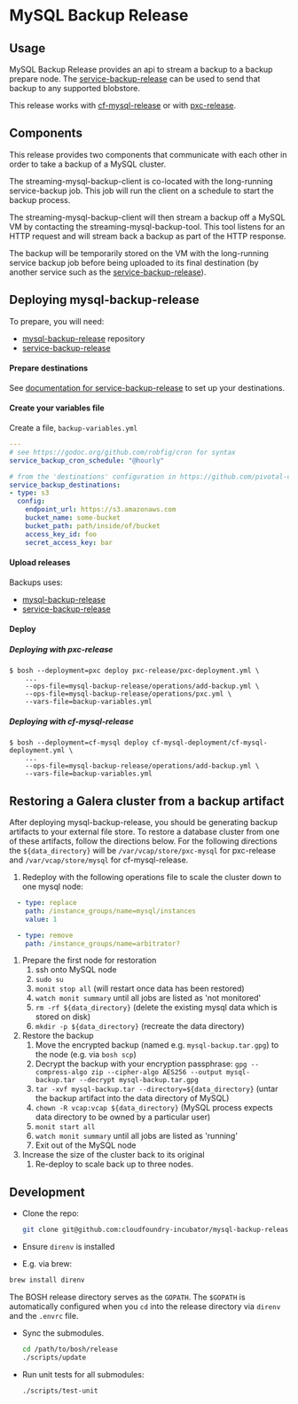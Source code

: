 # MySQL Backup Release

## Usage

MySQL Backup Release provides an api to stream a backup to a backup prepare node.
The [service-backup-release](https://github.com/pivotal-cf/service-backup-release)
can be used to send that backup to any supported blobstore.

This release works with [cf-mysql-release](https://github.com/cloudfoundry/cf-mysql-release) or with [pxc-release](https://github.com/cloudfoundry-incubator/pxc-release).

## Components

This release provides two components that communicate with each other in order
to take a backup of a MySQL cluster.

The streaming-mysql-backup-client is co-located with the long-running service-backup
job. This job will run the client on a schedule to start the backup process.

The streaming-mysql-backup-client will then stream a backup off a MySQL VM by contacting the
streaming-mysql-backup-tool. This tool listens for an HTTP request and will stream back a
backup as part of the HTTP response.

The backup will be temporarily stored on the VM with the long-running service
backup job before being uploaded to its final destination (by another service such as the [service-backup-release](https://github.com/pivotal-cf/service-backup-release)).

## Deploying mysql-backup-release

To prepare, you will need:

* [mysql-backup-release](https://github.com/cloudfoundry-incubator/mysql-backup-release) repository
* [service-backup-release](https://github.com/pivotal-cf/service-backup-release)

#### Prepare destinations
See [documentation for service-backup-release](https://github.com/pivotal-cf/service-backup-release/blob/master/README.md) to set up your destinations.

#### Create your variables file

Create a file, `backup-variables.yml`

```yml
---
# see https://godoc.org/github.com/robfig/cron for syntax
service_backup_cron_schedule: "@hourly"        

# from the 'destinations' configuration in https://github.com/pivotal-cf/service-backup-release
service_backup_destinations:                   
- type: s3
  config:
    endpoint_url: https://s3.amazonaws.com
    bucket_name: some-bucket
    bucket_path: path/inside/of/bucket
    access_key_id: foo
    secret_access_key: bar
```

#### Upload releases

Backups uses:

* [mysql-backup-release](https://github.com/cloudfoundry-incubator/mysql-backup-release)
* [service-backup-release](https://github.com/pivotal-cf/service-backup-release)

#### Deploy

##### Deploying with pxc-release
```
$ bosh --deployment=pxc deploy pxc-release/pxc-deployment.yml \
    ...
    --ops-file=mysql-backup-release/operations/add-backup.yml \
    --ops-file=mysql-backup-release/operations/pxc.yml \
    --vars-file=backup-variables.yml
```

##### Deploying with cf-mysql-release
```
$ bosh --deployment=cf-mysql deploy cf-mysql-deployment/cf-mysql-deployment.yml \
    ...
    --ops-file=mysql-backup-release/operations/add-backup.yml \
    --vars-file=backup-variables.yml
```


## Restoring a Galera cluster from a backup artifact

After deploying mysql-backup-release, you should be generating backup artifacts
to your external file store. To restore a database cluster from one of these
artifacts, follow the directions below.  For the following directions the
`${data_directory}` will be `/var/vcap/store/pxc-mysql` for pxc-release and
`/var/vcap/store/mysql` for cf-mysql-release.

1. Redeploy with the following operations file to scale the cluster down to one mysql node:

  ```yaml
    - type: replace
      path: /instance_groups/name=mysql/instances
      value: 1

    - type: remove
      path: /instance_groups/name=arbitrator?
  ```

1. Prepare the first node for restoration
	1. ssh onto MySQL node
	1. `sudo su`
	1. `monit stop all` (will restart once data has been restored)
	1. `watch monit summary` until all jobs are listed as 'not monitored'
	1. `rm -rf ${data_directory}` (delete the existing mysql data which is stored on disk)
	1. `mkdir -p ${data_directory}` (recreate the data directory)
1. Restore the backup
	1. Move the encrypted backup (named e.g. `mysql-backup.tar.gpg`) to the node (e.g. via `bosh scp`)
	1. Decrypt the backup with your encryption passphrase: `gpg --compress-algo zip --cipher-algo AES256 --output mysql-backup.tar --decrypt mysql-backup.tar.gpg`
	1. `tar -xvf mysql-backup.tar --directory=${data_directory}` (untar the backup artifact into the data directory of MySQL)
	1. `chown -R vcap:vcap ${data_directory}` (MySQL process expects data directory to be owned by a particular user)
	1. `monit start all`
	1. `watch monit summary` until all jobs are listed as 'running'
	1. Exit out of the MySQL node
1. Increase the size of the cluster back to its original
	1. Re-deploy to scale back up to three nodes.

## Development

- Clone the repo:
  ```bash
  git clone git@github.com:cloudfoundry-incubator/mysql-backup-release.git
  ```

- Ensure `direnv` is installed
 - E.g. via brew:
  ```bash
  brew install direnv
  ```
The BOSH release directory serves as the `GOPATH`.
The `$GOPATH` is automatically configured when you `cd` into the release directory via `direnv` and the `.envrc` file.

- Sync the submodules.
  ```bash
  cd /path/to/bosh/release
  ./scripts/update
  ```

- Run unit tests for all submodules:
  ```bash
  ./scripts/test-unit
  ```
